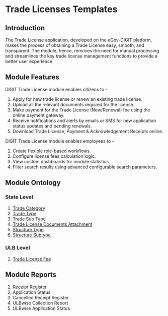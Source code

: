 # Trade Licenses Templates

## Introduction

The Trade License application, developed on the eGov-DIGIT platform, makes the process of obtaining a Trade License easy, smooth, and transparent. The module, hence, removes the need for manual processing and streamlines the key trade license management functions to provide a better user experience.

## Module Features

DIGIT Trade License module enables citizens to -

1. Apply for new trade license or renew an existing trade license.
2. Upload all the relevant documents required for the license.
3. Make payment for the Trade License \(New/Renewal\) fee using the online payment gateway.
4. Receive notifications and alerts by emails or SMS for new application status updates and pending renewals.
5. Download Trade License, Payment & Acknowledgement Receipts online.

DIGIT Trade License module enables employees to -

1. Create flexible role-based workflows.
2. Configure license fees calculation logic.
3. View custom dashboards for module statistics.
4. Filter search results using advanced configurable search parameters.

## Module Ontology

### State Level <a id="State-Level"></a>

1. [Trade Category](trade-category.md)
2. [Trade Type](trade-type.md)
3. [Trade Sub Type](trade-sub-type.md)
4. [Trade License Documents Attachment](trade-license-documents-attachment.md)
5. [Structure Type](structure-type.md)
6. [Structure Subtype](structure-sub-type.md)

### ULB Level <a id="ULB-Level"></a>

1. [Trade License Fee](trade-license-fee.md)

## Module Reports

1. Receipt Register
2. Application Status
3. Cancelled Receipt Register
4. ULBwise Collection Report
5. ULBwise Application Status

